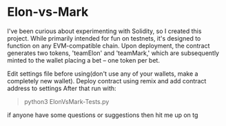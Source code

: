 # Elon-vs-Mark
I've been curious about experimenting with Solidity, so I created this project. While primarily intended for fun on testnets, it's designed to function on any EVM-compatible chain. Upon deployment, the contract generates two tokens, 'teamElon' and 'teamMark,' which are subsequently minted to the wallet placing a bet – one token per bet.

Edit settings file before using(don't use any of your wallets, make a completely new wallet).
Deploy contract using remix and add contract address to settings 
After that run with:
>python3 ElonVsMark-Tests.py


if anyone have some questions or suggestions then hit me up on tg 
